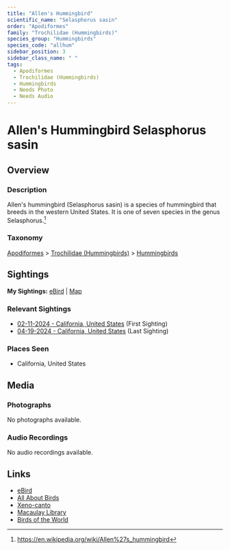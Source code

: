```yaml
---
title: "Allen's Hummingbird"
scientific_name: "Selasphorus sasin"
order: "Apodiformes"
family: "Trochilidae (Hummingbirds)"
species_group: "Hummingbirds"
species_code: "allhum"
sidebar_position: 3
sidebar_class_name: " "
tags: 
  - Apodiformes
  - Trochilidae (Hummingbirds)
  - Hummingbirds
  - Needs Photo
  - Needs Audio
---
```


# Allen's Hummingbird <span className='sci_name'>Selasphorus sasin</span>

## Overview

### Description
Allen's hummingbird (Selasphorus sasin) is a species of hummingbird that breeds in the western United States. It is one of seven species in the genus Selasphorus.[^1]

[^1]: https://en.wikipedia.org/wiki/Allen%27s_hummingbird

### Taxonomy
[Apodiformes](/tags/apodiformes) > [Trochilidae (Hummingbirds)](/tags/trochilidae-hummingbirds) > [Hummingbirds](/tags/hummingbirds)


## Sightings

**My Sightings:** [eBird](https://ebird.org/lifelist?r=world&time=life&spp=allhum) | [Map](/map?species_code=allhum)

### Relevant Sightings

* [02-11-2024 - California, United States](https://ebird.org/checklist/S161327433) (First Sighting)
* [04-19-2024 - California, United States](https://ebird.org/checklist/S169311392) (Last Sighting)

### Places Seen

* California, United States



## Media
### Photographs
No photographs available.

### Audio Recordings
No audio recordings available.

## Links
* [eBird](https://ebird.org/species/allhum) 
* [All About Birds](https://www.allaboutbirds.org/guide/allhum) 
* [Xeno-canto](https://www.xeno-canto.org/species/selasphorus-sasin) 
* [Macaulay Library](https://search.macaulaylibrary.org/catalog?taxonCode=allhum&sort=rating_rank_desc)
* [Birds of the World](https://birdsoftheworld.org/bow/species/allhum)
